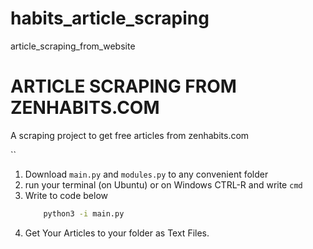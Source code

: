 # habits_article_scraping
article_scraping_from_website

# ARTICLE SCRAPING FROM ZENHABITS.COM

A scraping project to get free articles from zenhabits.com

``
1. Download `main.py` and `modules.py` to any convenient folder
2. run your terminal (on Ubuntu) or on Windows CTRL-R and write `cmd`  
3. Write to code below 
    ```bash
        python3 -i main.py
    ```
4. Get Your Articles to your folder as Text Files.

